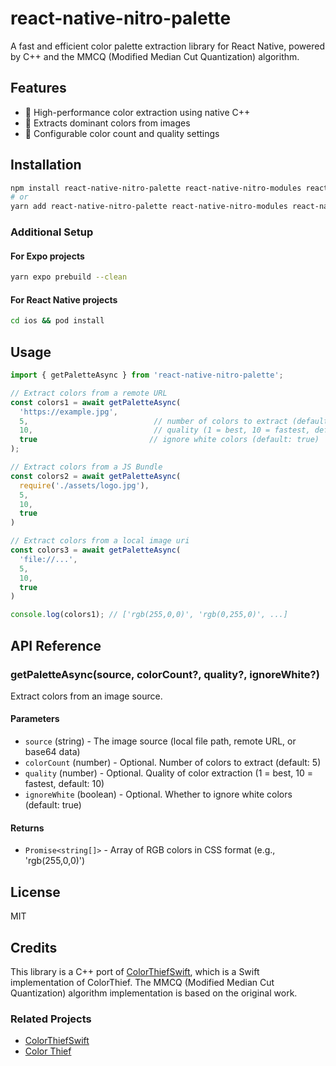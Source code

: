 # react-native-nitro-palette

A fast and efficient color palette extraction library for React Native, powered by C++ and the MMCQ (Modified Median Cut Quantization) algorithm.

## Features

- 🚀 High-performance color extraction using native C++
- 🎨 Extracts dominant colors from images
- 🔧 Configurable color count and quality settings

## Installation

```sh
npm install react-native-nitro-palette react-native-nitro-modules react-native-skia
# or
yarn add react-native-nitro-palette react-native-nitro-modules react-native-skia
```

### Additional Setup

#### For Expo projects
```sh
yarn expo prebuild --clean
```

#### For React Native projects
```sh
cd ios && pod install
```

## Usage

```typescript
import { getPaletteAsync } from 'react-native-nitro-palette';

// Extract colors from a remote URL
const colors1 = await getPaletteAsync(
  'https://example.jpg',
  5,                            // number of colors to extract (default: 5)
  10,                           // quality (1 = best, 10 = fastest, default: 10)
  true                         // ignore white colors (default: true)
);

// Extract colors from a JS Bundle
const colors2 = await getPaletteAsync(
  require('./assets/logo.jpg'),
  5,
  10,
  true
)

// Extract colors from a local image uri
const colors3 = await getPaletteAsync(
  'file://...',
  5,
  10,
  true
)

console.log(colors1); // ['rgb(255,0,0)', 'rgb(0,255,0)', ...]
```

## API Reference

### getPaletteAsync(source, colorCount?, quality?, ignoreWhite?)

Extract colors from an image source.

#### Parameters

- `source` (string) - The image source (local file path, remote URL, or base64 data)
- `colorCount` (number) - Optional. Number of colors to extract (default: 5)
- `quality` (number) - Optional. Quality of color extraction (1 = best, 10 = fastest, default: 10)
- `ignoreWhite` (boolean) - Optional. Whether to ignore white colors (default: true)

#### Returns

- `Promise<string[]>` - Array of RGB colors in CSS format (e.g., 'rgb(255,0,0)')

## License

MIT

## Credits

This library is a C++ port of [ColorThiefSwift](https://github.com/yamoridon/ColorThiefSwift), which is a Swift implementation of ColorThief. The MMCQ (Modified Median Cut Quantization) algorithm implementation is based on the original work.

### Related Projects
- [ColorThiefSwift](https://github.com/yamoridon/ColorThiefSwift)
- [Color Thief](https://lokeshdhakar.com/projects/color-thief/)